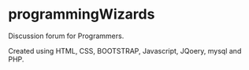 # programmingWizards

Discussion forum for Programmers.

Created using HTML, CSS, BOOTSTRAP, Javascript, JQoery, mysql and PHP.
